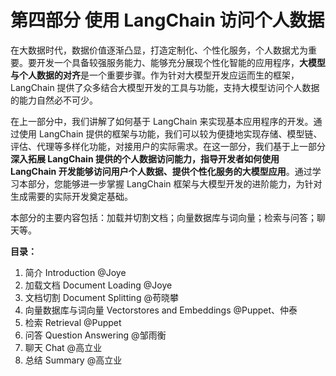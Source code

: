 # 第四部分 使用 LangChain 访问个人数据

在大数据时代，数据价值逐渐凸显，打造定制化、个性化服务，个人数据尤为重要。要开发一个具备较强服务能力、能够充分展现个性化智能的应用程序，**大模型与个人数据的对齐**是一个重要步骤。作为针对大模型开发应运而生的框架，LangChain 提供了众多结合大模型开发的工具与功能，支持大模型访问个人数据的能力自然必不可少。

在上一部分中，我们讲解了如何基于 LangChain 来实现基本应用程序的开发。通过使用 LangChain 提供的框架与功能，我们可以较为便捷地实现存储、模型链、评估、代理等多样化功能，对接用户的实际需求。在这一部分，我们基于上一部分**深入拓展 LangChain 提供的个人数据访问能力，指导开发者如何使用 LangChain 开发能够访问用户个人数据、提供个性化服务的大模型应用**。通过学习本部分，您能够进一步掌握 LangChain 框架与大模型开发的进阶能力，为针对生成需要的实际开发奠定基础。

本部分的主要内容包括：加载并切割文档；向量数据库与词向量；检索与问答；聊天等。

 **目录：**

1. 简介 Introduction @Joye
2. 加载文档 Document Loading @Joye
3. 文档切割 Document Splitting @苟晓攀
4. 向量数据库与词向量 Vectorstores and Embeddings @Puppet、仲泰
5. 检索 Retrieval @Puppet
6. 问答 Question Answering @邹雨衡
7. 聊天 Chat @高立业
8. 总结 Summary @高立业
